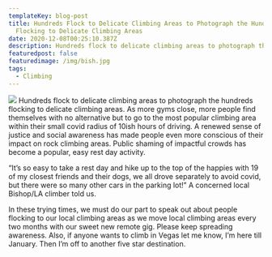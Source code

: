 ```yaml
---
templateKey: blog-post
title: Hundreds Flock to Delicate Climbing Areas to Photograph the Hundreds
  Flocking to Delicate Climbing Areas
date: 2020-12-08T00:25:10.387Z
description: Hundreds flock to delicate climbing areas to photograph the hundreds flocking to delicate climbing areas.
featuredpost: false
featuredimage: /img/bish.jpg
tags:
  - Climbing
---
```

![](/img/bish.jpg)
Hundreds flock to delicate climbing areas to photograph the hundreds flocking to delicate climbing areas. As more gyms close, more people find themselves with no alternative but to go to the most popular climbing area within their small covid radius of 10ish hours of driving. A renewed sense of justice and social awareness has made people even more conscious of their impact on rock climbing areas. Public shaming of impactful crowds has become a popular, easy rest day activity.



“It’s so easy to take a rest day and hike up to the top of the happies with 19 of my closest friends and their dogs, we all drove separately to avoid covid, but there were so many other cars in the parking lot!” A concerned local Bishop/LA climber told us.



In these trying times, we must do our part to speak out about people flocking to our local climbing areas as we move local climbing areas every two months with our sweet new remote gig. Please keep spreading awareness. Also, if anyone wants to climb in Vegas let me know, I’m here till January. Then I’m off to another five star destination.
